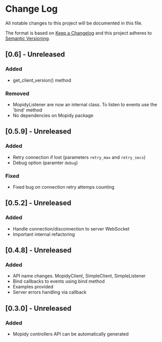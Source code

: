 # Change Log
All notable changes to this project will be documented in this file.

The format is based on [Keep a Changelog](http://keepachangelog.com/)
and this project adheres to [Semantic Versioning](http://semver.org/).

## [0.6] - Unreleased
### Added
- get_client_version() method
### Removed
- MopidyListener are now an internal class. To listen to events use the 'bind' method
- No dependencies on Mopidy package

## [0.5.9] - Unreleased
### Added
- Retry connection if lost (parameters `retry_max` and `retry_secs`)
- Debug option (paramter `debug`)

### Fixed
- Fixed bug on connection retry attemps counting

## [0.5.2] - Unreleased
### Added
- Handle connection/disconnection to server WebSocket
- Important internal refactoring

## [0.4.8] - Unreleased
### Added
- API name changes. MopidyClient, SimpleClient, SimpleListener
- Bind callbacks to events using bind method
- Examples provided
- Server errors handling via callback

## [0.3.0] - Unreleased
### Added
- Mopidy controllers API can be automatically generated

